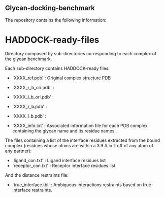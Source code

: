 ## Glycan-docking-benchmark

The repository contains the following information:

# HADDOCK-ready-files

Directory composed by sub-directories corresponding to each complex of the glycan benchmark. 

Each sub-directory contains HADDOCK-ready files:

* 'XXXX_ref.pdb' : Original complex structure PDB
* 'XXXX_r_b_ori.pdb' :
* 'XXXX_l_b_ori.pdb' :
* 'XXXX_r_b.pdb' :
* 'XXXX_l_b.pdb' :

* 'XXXX_info.txt' : Associated information file for each PDB complex containing the glycan name and its residue names.

The files containing a list of the interface residues extracted from the bound complex (residues whose atoms are within a 3.9 A cut-off of any atom of any partner):

* 'ligand_con.txt' : Ligand interface residues list
* 'receptor_con.txt' : Receptor interface residues list

And the distance restraints file:

* 'true_interface.tbl' : Ambiguous interactions restraints based on true-interface restraints.
